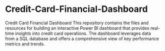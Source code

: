 # Credit-Card-Financial-Dashboard
Credit Card Financial Dashboard This repository contains the files and resources for building an interactive Power BI dashboard that provides real-time insights into credit card operations. The dashboard leverages data from a SQL database and offers a comprehensive view of key performance metrics and trends.
